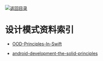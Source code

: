 [![返回目录](https://parg.co/UGo)](https://parg.co/b4z)

# 设计模式资料索引

* [OOD-Principles-In-Swift](https://github.com/ochococo/OOD-Principles-In-Swift)

- [android-development-the-solid-principles](https://medium.com/android-news/android-development-the-solid-principles-3b5779b105d2#.2at10l13j)
